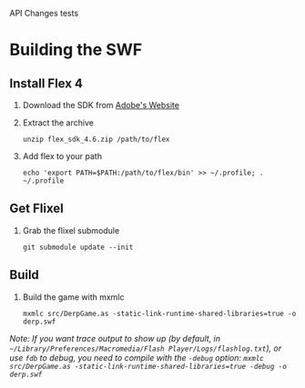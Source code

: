 API Changes tests

Building the SWF
================

Install Flex 4
--------------
1. Download the SDK from [Adobe's Website][1]
2. Extract the archive

    `unzip flex_sdk_4.6.zip /path/to/flex`

3. Add flex to your path

    `echo 'export PATH=$PATH:/path/to/flex/bin' >> ~/.profile; . ~/.profile`

Get Flixel
----------
1. Grab the flixel submodule

   `git submodule update --init`

Build
-----
1. Build the game with mxmlc

    `mxmlc src/DerpGame.as -static-link-runtime-shared-libraries=true -o derp.swf`

*Note: If you want trace output to show up (by default, in `~/Library/Preferences/Macromedia/Flash Player/Logs/flashlog.txt`), or use `fdb` to debug, you need to compile with the `-debug` option: `mxmlc src/DerpGame.as -static-link-runtime-shared-libraries=true -debug -o derp.swf`*

[1]: http://www.adobe.com/devnet/flex/flex-sdk-download.html "Adobe Flex SDK"
